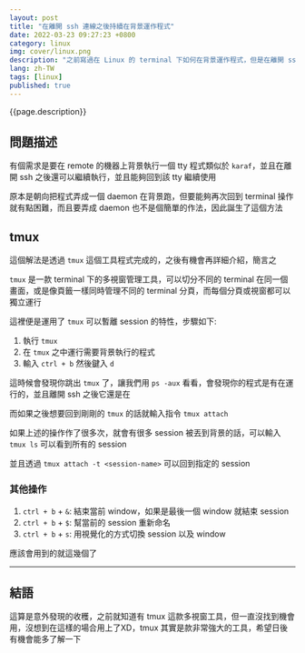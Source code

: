 ```yaml
---
layout: post
title: "在離開 ssh 連線之後持續在背景運作程式"
date: 2022-03-23 09:27:23 +0800
category: linux
img: cover/linux.png
description: "之前寫過在 Linux 的 terminal 下如何在背景運作程式，但是在離開 ssh 連線之後背景的程式也會跟著被關閉，尋尋覓覓終於找到一個方法可以在背景運作，還可以找回來的作法"
lang: zh-TW
tags: [linux]
published: true
---
```


{{page.description}}

## 問題描述

有個需求是要在 remote 的機器上背景執行一個 tty 程式類似於 `karaf`，並且在離開 ssh 之後還可以繼續執行，並且能夠回到該 tty 繼續使用

原本是朝向把程式弄成一個 daemon 在背景跑，但要能夠再次回到 terminal 操作就有點困難，而且要弄成 daemon 也不是個簡單的作法，因此誕生了這個方法

## tmux

這個解法是透過 `tmux` 這個工具程式完成的，之後有機會再詳細介紹，簡言之

`tmux` 是一款 terminal 下的多視窗管理工具，可以切分不同的 terminal 在同一個畫面，或是像頁籤一樣同時管理不同的 terminal 分頁，而每個分頁或視窗都可以獨立運行

這裡便是運用了 `tmux` 可以暫離 session 的特性，步驟如下:

1. 執行 `tmux`
2. 在 `tmux` 之中運行需要背景執行的程式
3. 輸入 `ctrl + b` 然後鍵入 `d`

這時候會發現你跳出 `tmux` 了，讓我們用 `ps -aux` 看看，會發現你的程式是有在運行的，並且離開 ssh 之後它還是在

而如果之後想要回到剛剛的 `tmux` 的話就輸入指令 `tmux attach`

如果上述的操作作了很多次，就會有很多 session 被丟到背景的話，可以輸入 `tmux ls` 可以看到所有的 session

並且透過 `tmux attach -t <session-name>` 可以回到指定的 session

### 其他操作
1. `ctrl + b` + `&`: 結束當前 window，如果是最後一個 window 就結束 session
2. `ctrl + b` + `$`: 幫當前的 session 重新命名
3. `ctrl + b` + `s`: 用視覺化的方式切換 session 以及 window

應該會用到的就這幾個了

---

## 結語

這算是意外發現的收穫，之前就知道有 tmux 這款多視窗工具，但一直沒找到機會用，沒想到在這樣的場合用上了XD，tmux 其實是款非常強大的工具，希望日後有機會能多了解一下